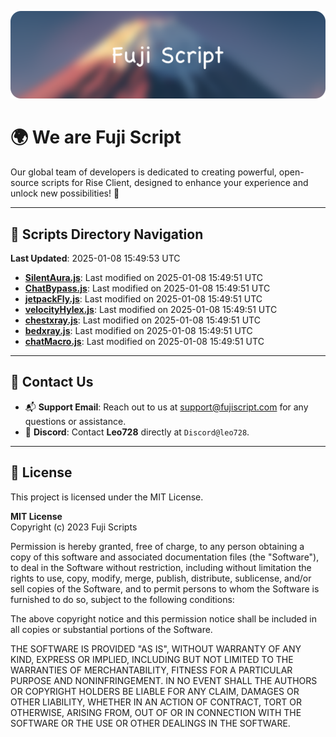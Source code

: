 ![Banner](.github/b.webp)

# 🌍 **We are Fuji Script**

Our global team of developers is dedicated to creating powerful, open-source scripts for Rise Client, designed to enhance your experience and unlock new possibilities! 🌟

---
<!-- SCRIPTS_NAVIGATION_START -->
## 📂 **Scripts Directory Navigation**

**Last Updated**: 2025-01-08 15:49:53 UTC

- **[SilentAura.js](scripts/SilentAura.js)**: Last modified on 2025-01-08 15:49:51 UTC
- **[ChatBypass.js](scripts/ChatBypass.js)**: Last modified on 2025-01-08 15:49:51 UTC
- **[jetpackFly.js](scripts/jetpackFly.js)**: Last modified on 2025-01-08 15:49:51 UTC
- **[velocityHylex.js](scripts/velocityHylex.js)**: Last modified on 2025-01-08 15:49:51 UTC
- **[chestxray.js](scripts/chestxray.js)**: Last modified on 2025-01-08 15:49:51 UTC
- **[bedxray.js](scripts/bedxray.js)**: Last modified on 2025-01-08 15:49:51 UTC
- **[chatMacro.js](scripts/chatMacro.js)**: Last modified on 2025-01-08 15:49:51 UTC

<!-- SCRIPTS_NAVIGATION_END -->

---

## 💬 **Contact Us**  
- 📬 **Support Email**: Reach out to us at [support@fujiscript.com](mailto:support@fujiscript.com) for any questions or assistance.  
- 💬 **Discord**: Contact **Leo728** directly at `Discord@leo728`.

---

## 📜 **License**

This project is licensed under the MIT License.  

**MIT License**  
Copyright (c) 2023 Fuji Scripts  

Permission is hereby granted, free of charge, to any person obtaining a copy of this software and associated documentation files (the "Software"), to deal in the Software without restriction, including without limitation the rights to use, copy, modify, merge, publish, distribute, sublicense, and/or sell copies of the Software, and to permit persons to whom the Software is furnished to do so, subject to the following conditions:  

The above copyright notice and this permission notice shall be included in all copies or substantial portions of the Software.  

THE SOFTWARE IS PROVIDED "AS IS", WITHOUT WARRANTY OF ANY KIND, EXPRESS OR IMPLIED, INCLUDING BUT NOT LIMITED TO THE WARRANTIES OF MERCHANTABILITY, FITNESS FOR A PARTICULAR PURPOSE AND NONINFRINGEMENT. IN NO EVENT SHALL THE AUTHORS OR COPYRIGHT HOLDERS BE LIABLE FOR ANY CLAIM, DAMAGES OR OTHER LIABILITY, WHETHER IN AN ACTION OF CONTRACT, TORT OR OTHERWISE, ARISING FROM, OUT OF OR IN CONNECTION WITH THE SOFTWARE OR THE USE OR OTHER DEALINGS IN THE SOFTWARE.  
